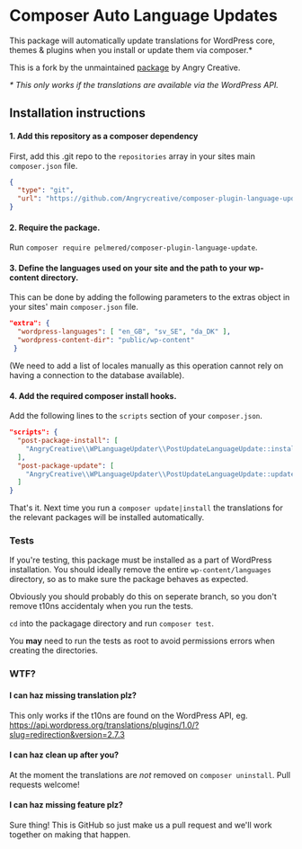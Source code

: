 # Composer Auto Language Updates

This package will automatically update translations for WordPress core, themes & plugins when you install or update them via composer.*

This is a fork by the unmaintained [package](https://github.com/Angrycreative/composer-plugin-language-update) by Angry Creative.


*\* This only works if the translations are available via the WordPress API.*

## Installation instructions

#### 1. Add this repository as a composer dependency

First, add this .git repo to the `repositories` array in your sites main `composer.json` file.

```json
{
  "type": "git",
  "url": "https://github.com/Angrycreative/composer-plugin-language-update.git"
}
```

#### 2. Require the package.

Run `composer require pelmered/composer-plugin-language-update`.

#### 3. Define the languages used on your site and the path to your wp-content directory.
 
 This can be done by adding the following parameters to the extras object in your sites' main `composer.json` file.

```json
"extra": {
  "wordpress-languages": [ "en_GB", "sv_SE", "da_DK" ],
  "wordpress-content-dir": "public/wp-content"
 }
``` 

(We need to add a list of locales manually as this operation cannot rely on having a connection to the database available).

#### 4. Add the required composer install hooks.

Add the following lines to the `scripts` section of your `composer.json`.

```json
"scripts": {
  "post-package-install": [
    "AngryCreative\\WPLanguageUpdater\\PostUpdateLanguageUpdate::install_t10ns"
  ],
  "post-package-update": [
    "AngryCreative\\WPLanguageUpdater\\PostUpdateLanguageUpdate::update_t10ns"
  ]
}
```

That's it. Next time you run a `composer update|install` the translations for the relevant packages will be installed automatically.

### Tests

If you're testing, this package must be installed as a part of WordPress installation. You should ideally remove the entire `wp-content/languages` directory, so as to make sure the package behaves as expected.

Obviously you should probably do this on seperate branch, so you don't remove t10ns accidentaly when you run the tests.

`cd` into the packagage directory and run `composer test`.

You **may** need to run the tests as root to avoid permissions errors when creating the directories.

### WTF?

#### I can haz missing translation plz?

This only works if the t10ns are found on the WordPress API, eg. https://api.wordpress.org/translations/plugins/1.0/?slug=redirection&version=2.7.3

#### I can haz clean up after you?

At the moment the translations are _not_ removed on `composer uninstall`. Pull requests welcome!

#### I can haz missing feature plz?

Sure thing! This is GitHub so just make us a pull request and we'll work together on making that happen.
